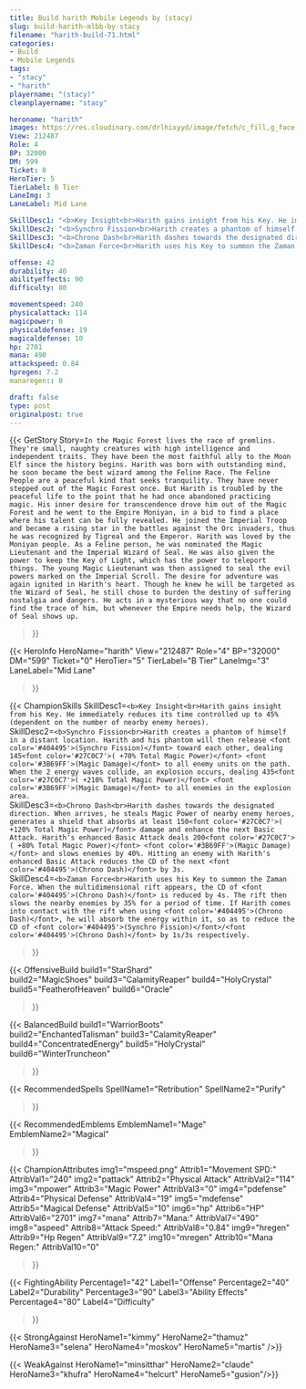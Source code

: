 ```yaml
---
title: Build harith Mobile Legends by (stacy)
slug: build-harith-mlbb-by-stacy
filename: "harith-build-71.html"
categories: 
- Build 
- Mobile Legends
tags: 
- "stacy"
- "harith"
playername: "(stacy)"
cleanplayername: "stacy"

heroname: "harith"
images: https://res.cloudinary.com/drlhixyyd/image/fetch/c_fill,g_face,f_auto/https://cdn2-build.mobagenie.my.id/p/images/banner/full/harith.jpg
View: 212487 
Role: 4 
BP: 32000
DM: 599 
Ticket: 0 
HeroTier: 5 
TierLabel: B Tier 
LaneImg: 3
LaneLabel: Mid Lane 

SkillDesc1: "<b>Key Insight<br>Harith gains insight from his Key. He immediately reduces its time controlled up to 45% (dependent on the number of nearby enemy heroes)."   
SkillDesc2: "<b>Synchro Fission<br>Harith creates a phantom of himself in a distant location. Harith and his phantom will then release <font color='#404495'>(Synchro Fission)</font> toward each other, dealing 145<font color='#27C0C7'>( +70% Total Magic Power)</font> <font color='#3B69FF'>(Magic Damage)</font> to all enemy units on the path. When the 2 energy waves collide, an explosion occurs, dealing 435<font color='#27C0C7'>( +210% Total Magic Power)</font> <font color='#3B69FF'>(Magic Damage)</font> to all enemies in the explosion area."   
SkillDesc3: "<b>Chrono Dash<br>Harith dashes towards the designated direction. When arrives, he steals Magic Power of nearby enemy heroes, generates a shield that absorbs at least 150<font color='#27C0C7'>( +120% Total Magic Power)</font> damage and enhance the next Basic Attack. Harith's enhanced Basic Attack deals 200<font color='#27C0C7'>( +80% Total Magic Power)</font> <font color='#3B69FF'>(Magic Damage)</font> and slows enemies by 40%. Hitting an enemy with Harith's enhanced Basic Attack reduces the CD of the next <font color='#404495'>(Chrono Dash)</font> by 3s."   
SkillDesc4: "<b>Zaman Force<br>Harith uses his Key to summon the Zaman Force. When the multidimensional rift appears, the CD of <font color='#404495'>(Chrono Dash)</font> is reduced by 4s. The rift then slows the nearby enemies by 35% for a period of time. If Harith comes into contact with the rift when using <font color='#404495'>(Chrono Dash)</font>, he will absorb the energy within it, so as to reduce the CD of <font color='#404495'>(Synchro Fission)</font>/<font color='#404495'>(Chrono Dash)</font> by 1s/3s respectively."  

offense: 42 
durability: 40 
abilityeffects: 90 
difficulty: 80 

movementspeed: 240
physicalattack: 114
magicpower: 0
physicaldefense: 19
magicaldefense: 10
hp: 2701
mana: 490
attackspeed: 0.84
hpregen: 7.2
manaregen:: 0

draft: false
type: post
originalpost: true
---
```



{{< GetStory 
Story=` In the Magic Forest lives the race of gremlins. They're small, naughty creatures with high intelligence and independent traits. They have been the most faithful ally to the Moon Elf since the history begins. Harith was born with outstanding mind, he soon became the best wizard among the Feline Race. The Feline People are a peaceful kind that seeks tranquility. They have never stepped out of the Magic Forest once. But Harith is troubled by the peaceful life to the point that he had once abandoned practicing magic. His inner desire for transcendence drove him out of the Magic Forest and he went to the Empire Moniyan, in a bid to find a place where his talent can be fully revealed. He joined the Imperial Troop and became a rising star in the battles against the Orc invaders, thus he was recognized by Tigreal and the Emperor. Harith was loved by the Moniyan people. As a Feline person, he was nominated the Magic Lieutenant and the Imperial Wizard of Seal. He was also given the power to keep the Key of Light, which has the power to teleport things. The young Magic Lieutenant was then assigned to seal the evil powers marked on the Imperial Scroll. The desire for adventure was again ignited in Harith's heart. Though he knew he will be targeted as the Wizard of Seal, he still chose to burden the destiny of suffering nostalgia and dangers. He acts in a mysterious way that no one could find the trace of him, but whenever the Empire needs help, the Wizard of Seal shows up. ` 
>}}

{{< HeroInfo 
HeroName="harith" 
View="212487" 
Role="4" 
BP="32000" 
DM="599" 
Ticket="0" 
HeroTier="5" 
TierLabel="B Tier" 
LaneImg="3" 
LaneLabel="Mid Lane" 
>}}
 
{{< ChampionSkills 
SkillDesc1=`<b>Key Insight<br>Harith gains insight from his Key. He immediately reduces its time controlled up to 45% (dependent on the number of nearby enemy heroes).`   
SkillDesc2=`<b>Synchro Fission<br>Harith creates a phantom of himself in a distant location. Harith and his phantom will then release <font color='#404495'>(Synchro Fission)</font> toward each other, dealing 145<font color='#27C0C7'>( +70% Total Magic Power)</font> <font color='#3B69FF'>(Magic Damage)</font> to all enemy units on the path. When the 2 energy waves collide, an explosion occurs, dealing 435<font color='#27C0C7'>( +210% Total Magic Power)</font> <font color='#3B69FF'>(Magic Damage)</font> to all enemies in the explosion area.`   
SkillDesc3=`<b>Chrono Dash<br>Harith dashes towards the designated direction. When arrives, he steals Magic Power of nearby enemy heroes, generates a shield that absorbs at least 150<font color='#27C0C7'>( +120% Total Magic Power)</font> damage and enhance the next Basic Attack. Harith's enhanced Basic Attack deals 200<font color='#27C0C7'>( +80% Total Magic Power)</font> <font color='#3B69FF'>(Magic Damage)</font> and slows enemies by 40%. Hitting an enemy with Harith's enhanced Basic Attack reduces the CD of the next <font color='#404495'>(Chrono Dash)</font> by 3s.`   
SkillDesc4=`<b>Zaman Force<br>Harith uses his Key to summon the Zaman Force. When the multidimensional rift appears, the CD of <font color='#404495'>(Chrono Dash)</font> is reduced by 4s. The rift then slows the nearby enemies by 35% for a period of time. If Harith comes into contact with the rift when using <font color='#404495'>(Chrono Dash)</font>, he will absorb the energy within it, so as to reduce the CD of <font color='#404495'>(Synchro Fission)</font>/<font color='#404495'>(Chrono Dash)</font> by 1s/3s respectively.`   
>}}

{{< OffensiveBuild 
build1="StarShard"  
build2="MagicShoes" 
build3="CalamityReaper" 
build4="HolyCrystal" 
build5="FeatherofHeaven" 
build6="Oracle" 
>}} 

{{< BalancedBuild 
build1="WarriorBoots"  
build2="EnchantedTalisman" 
build3="CalamityReaper" 
build4="ConcentratedEnergy" 
build5="HolyCrystal" 
build6="WinterTruncheon" 
>}}


{{< RecommendedSpells 
SpellName1="Retribution" 
SpellName2="Purify" 
>}}  

{{< RecommendedEmblems 
EmblemName1="Mage" 
EmblemName2="Magical" 
>}}   


{{< ChampionAttributes
img1="mspeed.png" Attrib1="Movement SPD:" AttribVal1="240"
img2="pattack" Attrib2="Physical Attack" AttribVal2="114"
img3="mpower" Attrib3="Magic Power" AttribVal3="0"
img4="pdefense" Attrib4="Physical Defense" AttribVal4="19"
img5="mdefense" Attrib5="Magical Defense" AttribVal5="10"
img6="hp" Attrib6="HP" AttribVal6="2701"
img7="mana" Attrib7="Mana:" AttribVal7="490"
img8="aspeed" Attrib8="Attack Speed:" AttribVal8="0.84"
img9="hregen" Attrib9="Hp Regen" AttribVal9="7.2"
img10="mregen" Attrib10="Mana Regen:" AttribVal10="0"
>}}


{{< FightingAbility
Percentage1="42" Label1="Offense"
Percentage2="40" Label2="Durability"
Percentage3="90" Label3="Ability Effects"
Percentage4="80" Label4="Difficulty"
 >}}

{{< StrongAgainst 
HeroName1="kimmy"
HeroName2="thamuz"
HeroName3="selena"
HeroName4="moskov"
HeroName5="martis"
/>}}

{{< WeakAgainst
HeroName1="minsitthar"
HeroName2="claude"
HeroName3="khufra"
HeroName4="helcurt"
HeroName5="gusion"/>}}
